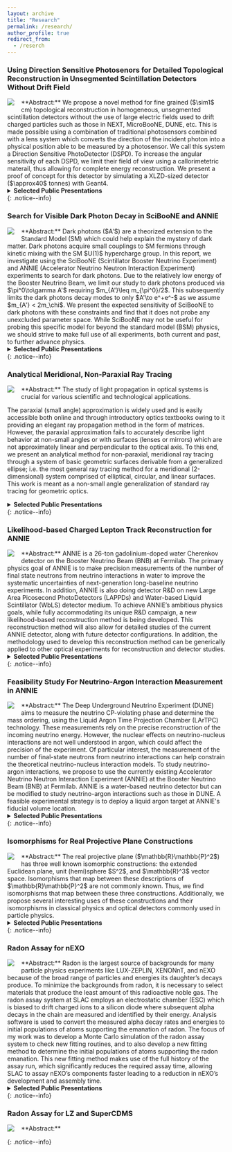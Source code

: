 ```yaml
---
layout: archive
title: "Research"
permalink: /research/
author_profile: true
redirect_from:
  - /reserch
---
```


### Using Direction Sensitive Photosenors for Detailed Topological Reconstruction in Unsegmented Scintillation Detectors Without Drift Field
<img src="/images/Screenshot 2023-08-06 at 11.01.07 PM.png" style="max-height: 250px; max-width: 900px; margin-right: 16px; margin-bottom: 10px" align=left>
**Abstract:**
We propose a novel method for fine grained ($\sim1$ cm) topological reconstruction in homogeneous, unsegmented scintillation detectors without the use of large electric fields used to drift charged particles such as those in NEXT, MicroBooNE, DUNE, etc.
This is made possible using a combination of traditional photosensors combined with a lens system which converts the direction of the incident photon into a physical position able to be measured by a photosensor.
We call this system a Direction Sensitive PhotoDetector (DSPD).
To increase the angular sensitivity of each DSPD, we limit their field of view using a callorimetetric materail, thus allowing for complete energy reconstruction.
We present a proof of concept for this detector by simulating a XLZD-sized detector ($\approx40$ tonnes) with Geant4.
<details markdown="1"><summary><b>Selected Public Presentations</b></summary>
</details>
{: .notice--info}

### Search for Visible Dark Photon Decay in SciBooNE and ANNIE
<img src="/images/reach+exp_sensativity-15.pdf" style="max-height: 250px; max-width: 1000px; margin-right: 16px; margin-bottom: 10px" align=left>
**Abstract:**
Dark photons ($A'$) are a theorized extension to the Standard Model (SM) which could help explain the mystery of dark matter.
Dark photons acquire small couplings to SM fermions through kinetic mixing with the SM $U(1)$ hypercharge group.
In this report, we investigate using the SciBooNE (Scintillator Booster Neutrino Experiment) and ANNIE (Accelerator Neutrino Neutron Interaction Experiment) experiments to search for dark photons.
Due to the relatively low energy of the Booster Neutrino Beam, we limit our study to dark photons produced via $\pi^0\to\gamma A'$ requiring $m_{A'}\leq m_{\pi^0}/2$.
This subsequently limits the dark photons decay modes to only $A'\to e^+e^-$ as we assume $m_{A'} < 2m_\chi$.
We present the expected sensitivity of SciBooNE to dark photons with these constraints and find that it does not probe any unexcluded parameter space.
While SciBooNE may not be useful for probing this specific model for beyond the standard model (BSM) physics, we should strive to make full use of all experiments, both current and past, to further advance physics.
<details markdown="1"><summary><b>Selected Public Presentations</b></summary>
</details>
{: .notice--info}

### Analytical Meridional, Non-Paraxial Ray Tracing
<img src="/images/exampleLens-7.pdf" style="max-height: 250px; max-width: 900px; margin-right: 16px; margin-bottom: 10px" align=left>
**Abstract:**
The study of light propagation in optical systems is crucial for various scientific and technological applications. 

The paraxial (small angle) approximation is widely used and is easily accessible both online and through introductory optics textbooks owing to it providing an elegant ray propagation method in the form of matrices. 
However, the paraxial approximation fails to accurately describe light behavior at non-small angles or with surfaces (lenses or mirrors) which are not approximately linear and perpendicular to the optical axis.
To this end, we present an analytical method for non-paraxial, meridional ray tracing through a system of basic geometric surfaces derivable from a generalized ellipse; i.e. the most general ray tracing method for a meridional (2-dimensional) system comprised of elliptical, circular, and linear surfaces. 
This work is meant as a non-small angle generalization of standard ray tracing for geometric optics.
<details markdown="1"><summary><b>Selected Public Presentations</b></summary>
</details>
{: .notice--info}

### Likelihood-based Charged Lepton Track Reconstruction for ANNIE
<img src="/images/Screenshot 2023-07-23 at 12.21.03 AM.png" style="max-height: 250px; max-width: 900px; margin-right: 16px; margin-bottom: 10px" align=left>
**Abstract:** 
ANNIE is a 26-ton gadolinium-doped water Cherenkov detector on the Booster Neutrino Beam (BNB) at Fermilab. 
The primary physics goal of ANNIE is to make precision measurements of the number of final state neutrons from neutrino interactions in water to improve the systematic uncertainties of next-generation long-baseline neutrino experiments. 
In addition, ANNIE is also doing detector R&D on new Large Area Picosecond PhotoDetectors (LAPPDs) and Water-based Liquid Scintillator (WbLS) detector medium. 
To achieve ANNIE’s ambitious physics goals, while fully accommodating its unique R&D campaign, a new likelihood-based reconstruction method is being developed. 
This reconstruction method will also allow for detailed studies of the current ANNIE detector, along with future detector configurations. 
In addition, the methodology used to develop this reconstruction method can be generically applied to other optical experiments for reconstruction and detector studies. 
<details markdown="1"><summary><b>Selected Public Presentations</b></summary>
N. Everett, "[Likelihood-Based Reconstruction Techniques in ANNIE](https://drive.google.com/file/d/1wrQdlk9Nq2UBFrWUvCNwEko1KyvNWf5g/view?usp=sharing)," APS April Meeting, Neutrinos IV Session, Minneapolis, MN,  2023 April 15-18
</details>
{: .notice--info}

### Feasibility Study For Neutrino-Argon Interaction Measurement in ANNIE
<img src="/images/Ev-nfn_v06.pdf" style="max-height: 250px; max-width: 900px; margin-right: 16px; margin-bottom: 10px" align=left>
**Abstract:**
The Deep Underground Neutrino Experiment (DUNE) aims to measure the neutrino CP-violating phase and determine the mass ordering, using the Liquid Argon Time Projection Chamber (LArTPC) technology. 
These measurements rely on the precise reconstruction of the incoming neutrino energy. 
However, the nuclear effects on neutrino-nucleus interactions are not well understood in argon, which could affect the precision of the experiment. 
Of particular interest, the measurement of the number of final-state neutrons from neutrino interactions can help constrain the theoretical neutrino-nucleus interaction models. 
To study neutrino-argon interactions, we propose to use the currently existing Accelerator Neutrino Neutron Interaction Experiment (ANNIE) at the Booster Neutrino Beam (BNB) at Fermilab. 
ANNIE is a water-based neutrino detector but can be modified to study neutrino-argon interactions such as those in DUNE. 
A feasible experimental strategy is to deploy a liquid argon target at ANNIE's fiducial volume location.
<details markdown="1"><summary><b>Selected Public Presentations</b></summary>
</details>
{: .notice--info}

### Isomorphisms for Real Projective Plane Constructions
<img src="/images/plots2_constructs2.pdf" style="max-height: 250px; max-width: 900px; margin-right: 16px; margin-bottom: 10px" align=left>
**Abstract:** 
The real projective plane ($\mathbb{R}\mathbb{P}^2$) has three well known isomorphic constructions:
the extended Euclidean plane,
unit (hemi)sphere $S^2$,
and $\mathbb{R}^3$ vector space.
Isomorphisms that map between these descriptions of $\mathbb{R}\mathbb{P}^2$ are not commonly known.
Thus, we find isomorphisms that map between these three constructions.
Additionally, we propose several interesting uses of these constructions and their isomorphisms in classical physics and optical detectors commonly used in particle physics.
<details markdown="1"><summary><b>Selected Public Presentations</b></summary>
N. Everett, "[Projective Planes and Exploring Their Application in Physics](https://drive.google.com/file/d/1mbCr02dh0jQaNMz0tAHfIq6IUzCV5Bcz/view?usp=sharing)," George F. Duck Math Colloquium, Rapid City, SD,  2023 April 28 (Oral Presentation)\
N. Everett, ``[Projective Planes and Exploring Their Application in Physics](https://drive.google.com/file/d/1VPzmtXg9JYaws5SpZ6AmAGxI3qRunTcA/view?usp=sharing),'' MAA Rocky Mountain Section Meeting, Spearfish, SD,  2023 April 21-22
</details>
{: .notice--info}

### Radon Assay for nEXO
<img src="/images/radonEmanationSystem.pdf" style="max-height: 250px; max-width: 900px; margin-right: 16px; margin-bottom: 10px" align=left>
**Abstract:**
Radon is the largest source of backgrounds for many particle physics experiments like LUX-ZEPLIN, XENONnT, and nEXO because of the broad range of particles and energies its daughter’s decays produce. 
To minimize the backgrounds from radon, it is necessary to select materials that produce the least amount of this radioactive noble gas. 
The radon assay system at SLAC employs an electrostatic chamber (ESC) which is biased to drift charged ions to a silicon diode where subsequent alpha decays in the chain are measured and identified by their energy. 
Analysis software is used to convert the measured alpha decay rates and energies to initial populations of atoms supporting the emanation of radon.
The focus of my work was to develop a Monte Carlo simulation of the radon assay system to check new fitting routines, and to also develop a new fitting method to determine the initial populations of atoms supporting the radon emanation. 
This new fitting method makes use of the full history of the assay run, which significantly reduces the required assay time, allowing SLAC to assay nEXO’s components faster leading to a reduction in nEXO’s development and assembly time.
<details markdown="1"><summary><b>Selected Public Presentations</b></summary>
</details>
{: .notice--info}

### Radon Assay for LZ and SuperCDMS
<img src="/images/Cleanroom Environmental Monitoring System.pdf" style="max-height: 250px; max-width: 900px; margin-right: 16px; margin-bottom: 10px" align=left>
**Abstract:** 

{: .notice--info}